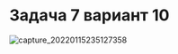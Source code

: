 # Задача 7 вариант 10
![capture_20220115235127358](https://user-images.githubusercontent.com/90615128/149637349-31533ea5-e8fa-4f3b-8110-f9d68f76436e.jpeg)
